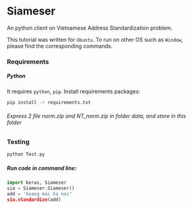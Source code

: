 # Siameser

An python client on Vietnamese Address Standardization problem.

This tutorial was written for ```Ubuntu```. To run on other OS such as ```Window```, please find the corresponding commands.

### Requirements

##### Python
It requires ```python```, ```pip```.
Install requirements packages:
```sh
pip install -r requirements.txt
```

###### Express 2 file norm.zip and NT_norm.zip in folder data, and store in this folder <br>

### Testing <br>
```sh
python Test.py
```

##### Run code in command line:
```python
import keras, Siameser
sia = Siameser.Siameser()
add = 'hoang mai ha noi"
sia.standardize(add) 
```

